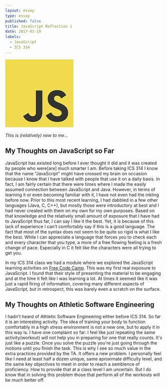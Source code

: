 ```yaml
---
layout: essay
type: essay
published: false
title: JavaScript Reflection 1
date: 2017-01-19
labels:
  - JavaScript
  - ICS 314
---
```

<img class="ui tiny right spaced image" src="../images/Javascript.jpg">

*This is (relatively) new to me...*

## My Thoughts on JavaScript so Far
JavaScript has existed long before I ever thought it did and it was created by people who were[are] much smarter I am. Before taking ICS 314 I know that the name "JavaScript" might have crossed my brain on occasion because I know that I have talked with people that use it on a daily basis. In fact, I am fairly certain that there were times where I made the easily assumed connection between JavaScript and Java. However, in terms of learning it or even becoming familiar with it, I have not even had the inkling before now. Prior to this most recent learning, I had dabbled in a few other languages (Java, C, C++), but mostly those were introductory at best and I had never created with them on my own for my own purposes. Based on that knowledge and the relatively small amount of exposure that I have had to JavaScript thus far, I can say I like it the best. Yet, it is because of this lack of experience I can't comfortably say if this is a good language. The fact that most of the syntax does not seem to be quite so rigid is what I like the best. While I can appreciate a language that forces you to check each and every character that you type, a more of a free flowing feeling is a fresh change of pace. Especially in C it felt like the characters were all trying to get you.

In my ICS 314 class we had a module where we explored the JavaScript learning activities on [Free Code Camp](https://www.freecodecamp.com). This was my first real exposure to JavaScript. I found that their style of presenting the material to be engaging and at the time it felt like i was learning a lot. At times it seemed like it was just a rapid firing of information, covering many different aspects of JavaScript, but in retrospect, this was barely even a scratch on the surface. 

## My Thoughts on Athletic Software Engineering
I hadn't heard of Athletic Software Engineering either before ICS 314. So far it is an interesting activity. The idea of training your body to function comfortably in a high stress environment is not a new one, but to apply it in this way is. I have one complaint so far: I feel like just repeating the same activity(workout) will not help you in preparing for one that really counts. It's just like a puzzle. Once you solve the puzzle you're just going through the motions until you finish the task. This is why I see so much value in the extra practices provided by the TA. It offers a new problem. I personally feel like I need at least half a dozen unique, same aproximate difficulty level, and the same key objectives to meet in order to reach a semblence of proficiency. How to provide that at a class level I am uncertain. But I do know that in solving this problem those that perform all of the workouts will be much better off.
